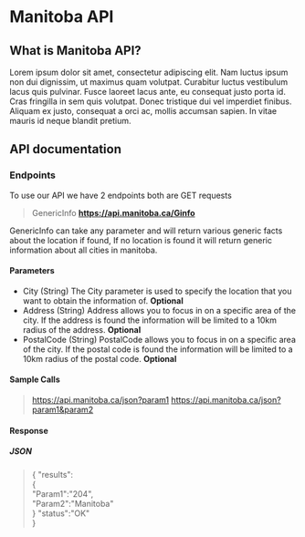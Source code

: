 # Manitoba API

## What is Manitoba API?
Lorem ipsum dolor sit amet, consectetur adipiscing elit. Nam luctus ipsum non dui dignissim, ut maximus quam volutpat. Curabitur luctus vestibulum lacus quis pulvinar. Fusce laoreet lacus ante, eu consequat justo porta id. Cras fringilla in sem quis volutpat. Donec tristique dui vel imperdiet finibus. Aliquam ex justo, consequat a orci ac, mollis accumsan sapien. In vitae mauris id neque blandit pretium.

## API documentation

### Endpoints
To use our API we have 2 endpoints both are GET requests

> GenericInfo **https://api.manitoba.ca/Ginfo**

GenericInfo can take any parameter and will return various generic facts about the location if found, If no location is found it will return generic information about all cities in manitoba.

#### Parameters
- City (String) The City parameter is used to specify the location that you want to obtain the information of. **Optional**
- Address (String) Address allows you to focus in on a specific area of the city. If the address is found the information will be limited to a 10km radius of the address. **Optional**
- PostalCode (String) PostalCode allows you to focus in on a specific area of the city. If the postal code is found the information will be limited to a 10km radius of the postal code. **Optional**

#### Sample Calls
> https://api.manitoba.ca/json?param1
> https://api.manitoba.ca/json?param1&param2

#### Response
##### JSON
> {
      "results":  
      {  
        "Param1":"204",  
        "Param2":"Manitoba"  
      } 
       "status":"OK"  
    }
    


